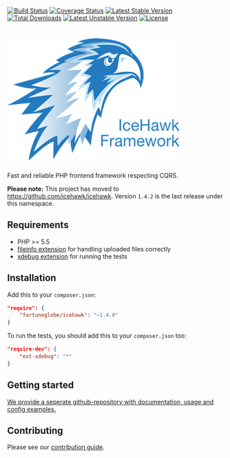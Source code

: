 [![Build Status](https://travis-ci.org/fortuneglobe/icehawk.svg?branch=master)](https://travis-ci.org/fortuneglobe/icehawk)
[![Coverage Status](https://coveralls.io/repos/fortuneglobe/icehawk/badge.svg?branch=master&service=github)](https://coveralls.io/github/fortuneglobe/icehawk?branch=master)
[![Latest Stable Version](https://poser.pugx.org/fortuneglobe/icehawk/v/stable)](https://packagist.org/packages/fortuneglobe/icehawk) 
[![Total Downloads](https://poser.pugx.org/fortuneglobe/icehawk/downloads)](https://packagist.org/packages/fortuneglobe/icehawk) 
[![Latest Unstable Version](https://poser.pugx.org/fortuneglobe/icehawk/v/unstable)](https://packagist.org/packages/fortuneglobe/icehawk) 
[![License](https://poser.pugx.org/fortuneglobe/icehawk/license)](https://packagist.org/packages/fortuneglobe/icehawk)

# ![Ice Hawk](icehawk-logo.png)

Fast and reliable PHP frontend framework respecting CQRS.

**Please note:** This project has moved to https://github.com/icehawk/icehawk. Version `1.4.2` is the last release under this namespace. 

## Requirements

 * PHP >= 5.5
 * [fileinfo extension](https://pecl.php.net/package/Fileinfo) for handling uploaded files correctly
 * [xdebug extension](https://pecl.php.net/package/Xdebug) for running the tests

## Installation

Add this to your `composer.json`:

```json
"require": {
    "fortuneglobe/icehawk": "~1.4.0"
}
```

To run the tests, you should add this to your `composer.json` too:

```json
"require-dev": {
    "ext-xdebug": "*"
}
```

## Getting started

[We provide a seperate github-repository with documentation, usage and config examples.](https://github.com/fortuneglobe/icehawk-examples)
 
## Contributing

Please see our [contribution guide](./CONTRIBUTING.md).
